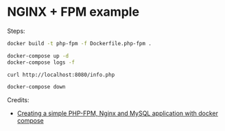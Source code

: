 # NGINX + FPM example

Steps:

```sh
docker build -t php-fpm -f Dockerfile.php-fpm .

docker-compose up -d
docker-compose logs -f

curl http://localhost:8080/info.php

docker-compose down
```

Credits:
- [Creating a simple PHP-FPM, Nginx and MySQL application with docker compose](http://www.inanzzz.com/index.php/post/zpbw/creating-a-simple-php-fpm-nginx-and-mysql-application-with-docker-compose)